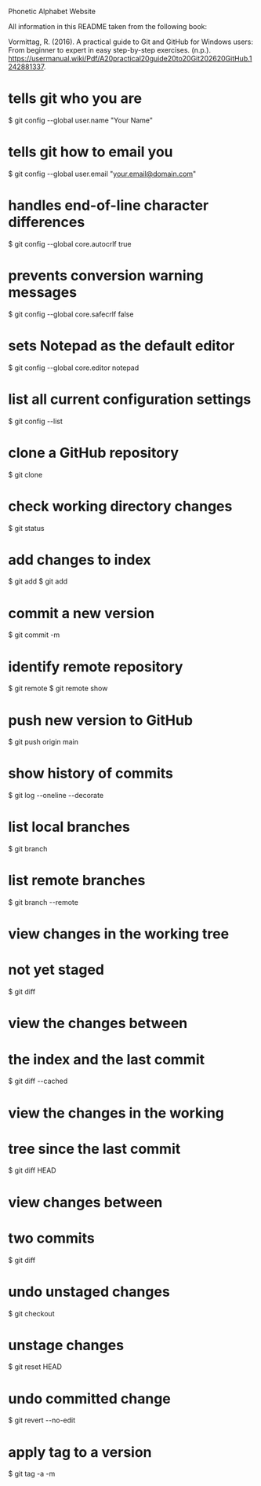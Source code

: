 Phonetic Alphabet Website

All information in this README taken from the following book:

Vormittag, R. (2016). A practical guide to Git and GitHub for Windows users:
From beginner to expert in easy step-by-step exercises. (n.p.). https://usermanual.wiki/Pdf/A20practical20guide20to20Git202620GitHub.1242881337. 

# tells git who you are
$ git config --global user.name "Your Name"

# tells git how to email you
$ git config --global user.email "your.email@domain.com"

# handles end-of-line character differences
$ git config --global core.autocrlf true

# prevents conversion warning messages
$ git config --global core.safecrlf false

# sets Notepad as the default editor
$ git config --global core.editor notepad

# list all current configuration settings
$ git config --list

# clone a GitHub repository
$ git clone <URL>

# check working directory changes
$ git status

# add changes to index
$ git add <folder>
$ git add <file>

# commit a new version
$ git commit -m <comment>

# identify remote repository
$ git remote
$ git remote show <repo name>

# push new version to GitHub
$ git push origin main

# show history of commits
$ git log --oneline --decorate

# list local branches
$ git branch

# list remote branches
$ git branch --remote

# view changes in the working tree
# not yet staged
$ git diff <file>

# view the changes between
# the index and the last commit
$ git diff --cached <file>

# view the changes in the working
# tree since the last commit
$ git diff HEAD <file>

# view changes between
# two commits
$ git diff <commit1> <commit2> <file>

# undo unstaged changes
$ git checkout <file>

# unstage changes
$ git reset HEAD <file>

# undo committed change
$ git revert <commit> --no-edit

# apply tag to a version
$ git tag -a <tag> <commit> -m <comment>


